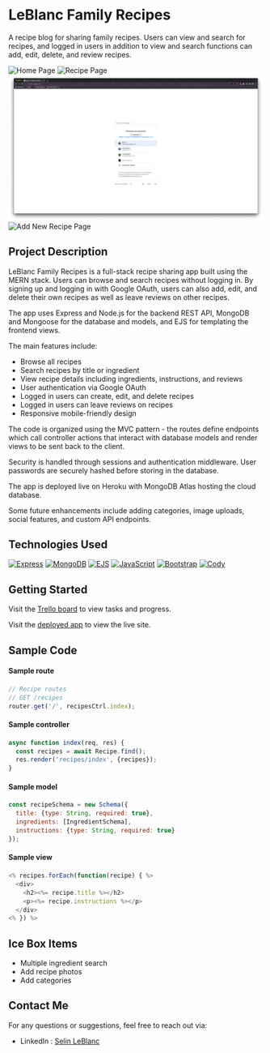 # LeBlanc Family Recipes

A recipe blog for sharing family recipes. Users can view and search for recipes, and logged in users in addition to view and search functions can add, edit, delete, and review recipes.

![Home Page](/public/images/LandingPage.png)
![Recipe Page](/public/images/RecipeDetails.png)
![Login Page](/public/images/OAuthLogin.png)
![Add New Recipe Page](/public/images/AddNewRecipe.png)


## Project Description

LeBlanc Family Recipes is a full-stack recipe sharing app built using the MERN stack. Users can browse and search recipes without logging in. By signing up and logging in with Google OAuth, users can also add, edit, and delete their own recipes as well as leave reviews on other recipes.

The app uses Express and Node.js for the backend REST API, MongoDB and Mongoose for the database and models, and EJS for templating the frontend views.

The main features include:

- Browse all recipes
- Search recipes by title or ingredient
- View recipe details including ingredients, instructions, and reviews
- User authentication via Google OAuth
- Logged in users can create, edit, and delete recipes
- Logged in users can leave reviews on recipes
- Responsive mobile-friendly design

The code is organized using the MVC pattern - the routes define endpoints which call controller actions that interact with database models and render views to be sent back to the client.

Security is handled through sessions and authentication middleware. User passwords are securely hashed before storing in the database.

The app is deployed live on Heroku with MongoDB Atlas hosting the cloud database.

Some future enhancements include adding categories, image uploads, social features, and custom API endpoints.
## Technologies Used

[![Express](https://img.shields.io/badge/Express-000000?style=for-the-badge&logo=express&logoColor=white)](https://expressjs.com/)
[![MongoDB](https://img.shields.io/badge/MongoDB-47A248?style=for-the-badge&logo=mongodb&logoColor=white)](https://www.mongodb.com/) 
[![EJS](https://img.shields.io/badge/EJS-8B0000?style=for-the-badge&logo=EJS&logoColor=white)](https://ejs.co/)
[![JavaScript](https://img.shields.io/badge/JavaScript-F7DF1E?style=for-the-badge&logo=javascript&logoColor=black)](https://developer.mozilla.org/en-US/docs/Web/JavaScript)
[![Bootstrap](https://img.shields.io/badge/Bootstrap-563D7C?style=for-the-badge&logo=bootstrap&logoColor=white)](https://getbootstrap.com/)
[![Cody](https://img.shields.io/badge/Cody-000000?style=for-the-badge)](https://www.sourcegraph.com)

## Getting Started

Visit the [Trello board](https://trello.com/b/8TjLXywF/food-blog) to view tasks and progress.

Visit the [deployed app](https://leblanc-recipes-d950544771a6.herokuapp.com//) to view the live site.

## Sample Code

#### Sample route
```js
// Recipe routes
// GET /recipes
router.get('/', recipesCtrl.index); 
```


#### Sample controller
```js
async function index(req, res) {
  const recipes = await Recipe.find();
  res.render('recipes/index', {recipes});
}
```

#### Sample model
```js
const recipeSchema = new Schema({
  title: {type: String, required: true},
  ingredients: [IngredientSchema],
  instructions: {type: String, required: true}
});
```

#### Sample view
```js
<% recipes.forEach(function(recipe) { %>
  <div>
    <h2><%= recipe.title %></h2>
    <p><%= recipe.instructions %></p>
  </div>
<% }) %>
```



## Ice Box Items

- Multiple ingredient search
- Add recipe photos
- Add categories


## Contact Me
For any questions or suggestions, feel free to reach out via:
- LinkedIn : [Selin LeBlanc](https://www.linkedin.com/in/selin-leblanc/)